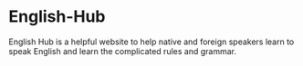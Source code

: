 # English-Hub
English Hub is a helpful website to help native and foreign speakers learn to speak English and learn the complicated rules and grammar.
